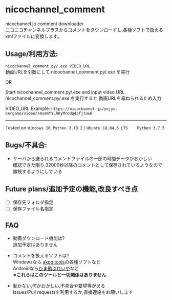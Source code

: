 # nicochannel_comment
nicochannel.jp comment downloader.  
ニコニコチャンネルプラスからコメントをダウンロードし,各種ソフトで扱えるxmlファイルに変換します。

## Usage/利用方法:
```nicochannel_comment.py/.exe VIDEO_URL```  
動画URLを引数にして nicochannel_comment.py/.exe を実行  
  
OR  
  
Start nicochannel_comment.py/.exe and input video URL.  
nicochannel_comment.py/.exe を実行すると,動画URLを尋ねられるため入力  

VIDEO_URL Example: ```https://nicochannel.jp/yojyo-bergamo/video/smvm4YYLRKyMreUq4sfjtawB```

---
Tested on ```Windows 10 Python 3.10.2``` / ```Ubuntu 18.04.6 LTS    Python 3.7.5```

## Bugs/不具合:
- サーバから送られるコメントファイルの一部の時間データがおかしい  
確認できた限り,32000秒以降のコメントとして保存されているようなので無視するようにしている

## Future plans/追加予定の機能,改良すべき点
- [ ] 保存先フォルダ指定  
- [ ] 保存ファイル名指定

## FAQ
- 動画ダウンロード機能は?  
追加予定はありません  

- コメントを扱えるソフトは?  
Windowsなら [akpg tools](http://air.fem.jp/)の各種ソフトなど  
Androidなら[ひま動ぷれいや](https://s368.web.fc2.com/)など  
**※これらはこのツールと一切関係はありません**  

- 動かない,何かおかしい,不具合や要望等がある  
Issues/Pull requestsを利用するか,直接連絡をお願いします
